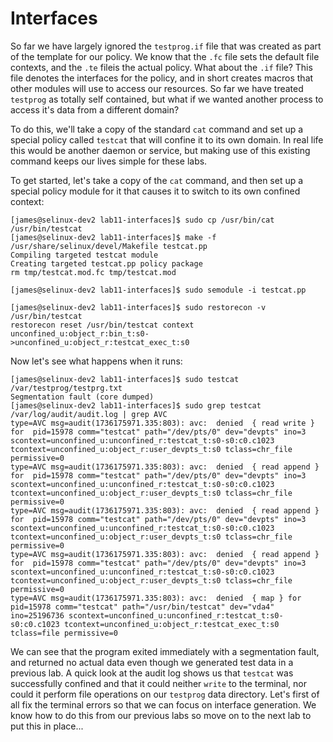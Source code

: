 # Interfaces

So far we have largely ignored the `testprog.if` file that was created as part of the template for our policy. We know that the `.fc` file sets the default file contexts, and the `.te` fileis the actual policy. What about the `.if` file? This file denotes the interfaces for the policy, and in short creates macros that other modules will use to access our resources. So far we have treated `testprog` as totally self contained, but what if we wanted another process to access it's data from a different domain?

To do this, we'll take a copy of the standard `cat` command and set up a special policy called `testcat` that will confine it to its own domain. In real life this would be another daemon or service, but making use of this existing command keeps our lives simple for these labs.

To get started, let's take a copy of the `cat` command, and then set up a special policy module for it that causes it to switch to its own confined context:

```
[james@selinux-dev2 lab11-interfaces]$ sudo cp /usr/bin/cat /usr/bin/testcat
[james@selinux-dev2 lab11-interfaces]$ make -f /usr/share/selinux/devel/Makefile testcat.pp
Compiling targeted testcat module
Creating targeted testcat.pp policy package
rm tmp/testcat.mod.fc tmp/testcat.mod

[james@selinux-dev2 lab11-interfaces]$ sudo semodule -i testcat.pp

[james@selinux-dev2 lab11-interfaces]$ sudo restorecon -v /usr/bin/testcat
restorecon reset /usr/bin/testcat context unconfined_u:object_r:bin_t:s0->unconfined_u:object_r:testcat_exec_t:s0
```

Now let's see what happens when it runs:

```
[james@selinux-dev2 lab11-interfaces]$ sudo testcat /var/testprog/testprg.txt
Segmentation fault (core dumped)
[james@selinux-dev2 lab11-interfaces]$ sudo grep testcat /var/log/audit/audit.log | grep AVC
type=AVC msg=audit(1736175971.335:803): avc:  denied  { read write } for  pid=15978 comm="testcat" path="/dev/pts/0" dev="devpts" ino=3 scontext=unconfined_u:unconfined_r:testcat_t:s0-s0:c0.c1023 tcontext=unconfined_u:object_r:user_devpts_t:s0 tclass=chr_file permissive=0
type=AVC msg=audit(1736175971.335:803): avc:  denied  { read append } for  pid=15978 comm="testcat" path="/dev/pts/0" dev="devpts" ino=3 scontext=unconfined_u:unconfined_r:testcat_t:s0-s0:c0.c1023 tcontext=unconfined_u:object_r:user_devpts_t:s0 tclass=chr_file permissive=0
type=AVC msg=audit(1736175971.335:803): avc:  denied  { read append } for  pid=15978 comm="testcat" path="/dev/pts/0" dev="devpts" ino=3 scontext=unconfined_u:unconfined_r:testcat_t:s0-s0:c0.c1023 tcontext=unconfined_u:object_r:user_devpts_t:s0 tclass=chr_file permissive=0
type=AVC msg=audit(1736175971.335:803): avc:  denied  { read append } for  pid=15978 comm="testcat" path="/dev/pts/0" dev="devpts" ino=3 scontext=unconfined_u:unconfined_r:testcat_t:s0-s0:c0.c1023 tcontext=unconfined_u:object_r:user_devpts_t:s0 tclass=chr_file permissive=0
type=AVC msg=audit(1736175971.335:803): avc:  denied  { map } for  pid=15978 comm="testcat" path="/usr/bin/testcat" dev="vda4" ino=25196736 scontext=unconfined_u:unconfined_r:testcat_t:s0-s0:c0.c1023 tcontext=unconfined_u:object_r:testcat_exec_t:s0 tclass=file permissive=0
```

We can see that the program exited immediately with a segmentation fault, and returned no actual data even though we generated test data in a previous lab. A quick look at the audit log shows us that `testcat` was successfully confined and that it could neither `write` to the terminal, nor could it perform file operations on our `testprog` data directory. Let's first of all fix the terminal errors so that we can focus on interface generation. We know how to do this from our previous labs so move on to the next lab to put this in place...

